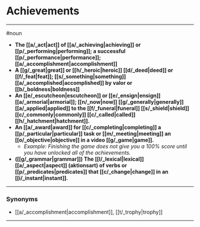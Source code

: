 # Achievements
---
#noun
- **The [[a/_act|act]] of [[a/_achieving|achieving]] or [[p/_performing|performing]]; a successful [[p/_performance|performance]]; [[a/_accomplishment|accomplishment]]**
- **A [[g/_great|great]] or [[h/_heroic|heroic]] [[d/_deed|deed]] or [[f/_feat|feat]]; [[s/_something|something]] [[a/_accomplished|accomplished]] by valor or [[b/_boldness|boldness]]**
- **An [[e/_escutcheon|escutcheon]] or [[e/_ensign|ensign]] [[a/_armorial|armorial]]; [[n/_now|now]] [[g/_generally|generally]] [[a/_applied|applied]] to the [[f/_funeral|funeral]] [[s/_shield|shield]] [[c/_commonly|commonly]] [[c/_called|called]] [[h/_hatchment|hatchment]].**
- **An [[a/_award|award]] for [[c/_completing|completing]] a [[p/_particular|particular]] task or [[m/_meeting|meeting]] an [[o/_objective|objective]] in a video [[g/_game|game]].**
	- _Example: Finishing the game does not give you a 100% score until you have unlocked all of the achievements._
- **([[g/_grammar|grammar]]) The [[l/_lexical|lexical]] [[a/_aspect|aspect]] (aktionsart) of verbs or [[p/_predicates|predicates]] that [[c/_change|change]] in an [[i/_instant|instant]].**
---
### Synonyms
- [[a/_accomplishment|accomplishment]], [[t/_trophy|trophy]]
---
